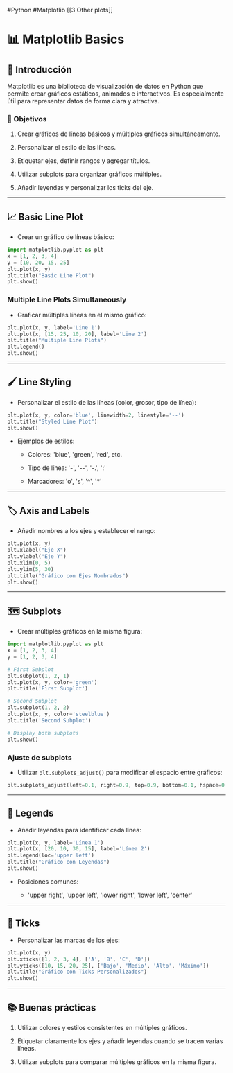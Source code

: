 #Python #Matplotlib
[[3 Other plots]]
# 📊 Matplotlib Basics

## 🌟 Introducción

Matplotlib es una biblioteca de visualización de datos en Python que permite crear gráficos estáticos, animados e interactivos. Es especialmente útil para representar datos de forma clara y atractiva.

### 📝 Objetivos

1. Crear gráficos de líneas básicos y múltiples gráficos simultáneamente.
    
2. Personalizar el estilo de las líneas.
    
3. Etiquetar ejes, definir rangos y agregar títulos.
    
4. Utilizar subplots para organizar gráficos múltiples.
    
5. Añadir leyendas y personalizar los ticks del eje.
    

---

## 📈 Basic Line Plot

- Crear un gráfico de líneas básico:
    

``` Python
import matplotlib.pyplot as plt
x = [1, 2, 3, 4]
y = [10, 20, 15, 25]
plt.plot(x, y)
plt.title("Basic Line Plot")
plt.show()
```

### Multiple Line Plots Simultaneously

- Graficar múltiples líneas en el mismo gráfico:
    

```Python
plt.plot(x, y, label='Line 1')
plt.plot(x, [15, 25, 10, 20], label='Line 2')
plt.title("Multiple Line Plots")
plt.legend()
plt.show()
```

---

## 🖌️ Line Styling

- Personalizar el estilo de las líneas (color, grosor, tipo de línea):
    

```Python
plt.plot(x, y, color='blue', linewidth=2, linestyle='--')
plt.title("Styled Line Plot")
plt.show()
```

- Ejemplos de estilos:
    
    - Colores: 'blue', 'green', 'red', etc.
        
    - Tipo de línea: '-', '--', '-.', ':'
        
    - Marcadores: 'o', 's', '^', '*'
        

---

## 🏷️ Axis and Labels

- Añadir nombres a los ejes y establecer el rango:
    

```Python
plt.plot(x, y)
plt.xlabel("Eje X")
plt.ylabel("Eje Y")
plt.xlim(0, 5)
plt.ylim(5, 30)
plt.title("Gráfico con Ejes Nombrados")
plt.show()
```

---

## 🗺️ Subplots

- Crear múltiples gráficos en la misma figura:
    

```Python
import matplotlib.pyplot as plt
x = [1, 2, 3, 4]
y = [1, 2, 3, 4]

# First Subplot
plt.subplot(1, 2, 1)
plt.plot(x, y, color='green')
plt.title('First Subplot')

# Second Subplot
plt.subplot(1, 2, 2)
plt.plot(x, y, color='steelblue')
plt.title('Second Subplot')

# Display both subplots
plt.show()
```

### Ajuste de subplots

- Utilizar `plt.subplots_adjust()` para modificar el espacio entre gráficos:
    

```Python
plt.subplots_adjust(left=0.1, right=0.9, top=0.9, bottom=0.1, hspace=0.4, wspace=0.4)
```

---

## 📝 Legends

- Añadir leyendas para identificar cada línea:
    

```Python
plt.plot(x, y, label='Línea 1')
plt.plot(x, [20, 10, 30, 15], label='Línea 2')
plt.legend(loc='upper left')
plt.title("Gráfico con Leyendas")
plt.show()
```

- Posiciones comunes:
    
    - 'upper right', 'upper left', 'lower right', 'lower left', 'center'
        

---

## 📏 Ticks

- Personalizar las marcas de los ejes:
    

```Python
plt.plot(x, y)
plt.xticks([1, 2, 3, 4], ['A', 'B', 'C', 'D'])
plt.yticks([10, 15, 20, 25], ['Bajo', 'Medio', 'Alto', 'Máximo'])
plt.title("Gráfico con Ticks Personalizados")
plt.show()
```

---

## 📚 Buenas prácticas

1. Utilizar colores y estilos consistentes en múltiples gráficos.
    
2. Etiquetar claramente los ejes y añadir leyendas cuando se tracen varias líneas.
    
3. Utilizar subplots para comparar múltiples gráficos en la misma figura.